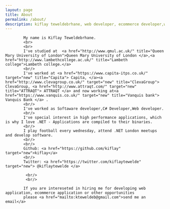 ```yaml
---
layout: page
title: About
permalink: /about/
description: kiflay teweldebrhane, web developer, ecommerce developer,website developer, .NET Developer
---
```

<section>
	
			
			My name is Kiflay Teweldebrhane.
		    <br>
		    <br>
			I've studied at  <a href="http://www.qmul.ac.uk/" title="Queen Mary University of London">Queen Mary University of London </a>,<a href="http://www.lambethcollege.ac.uk/" title="Lambeth college">Lambeth college.</a>
			<br/>
		    I've worked at <a href="https://www.capita-itps.co.uk/" target="new" title="Capita"> Capita, </a><a href="http://www.clevagroup.co.uk/" target="new" title="ClevaGroup"> ClevaGroup, <a href="http://www.attraqt.com/" target="new" title="ATTRAQT"> ATTRAQT </a> and now working at<a href="https://www.vanquis.co.uk/" target="new" title="Vanquis bank"> Vanquis Bank </a> .
			<br/>
			I've worked as Softaware developer,C# Developer,Web developer. 
			<br/>
			I've special interest in high performance applications, which is why I love .NET - Applications are compiled to their binaries.
			<br/>
			I play football every wednesday, attend .NET London meetups and develop software.
			<br/>
			<br/>
			Github: <a href="https://github.com/kiflay" target="new">kiflay</a>
			<br/>
			Twitter: <a href="https://twitter.com/kiflaytewelde" target="new"> @kiflaytewelde </a>

             <br/>
			 <br/>
			
			If you are intereseted in hiring me for developing web application, ecommerce application or other opportunities
			please <a href="mailto:kteweldeb@gmail.com">send me an email</a>
		

</section>
